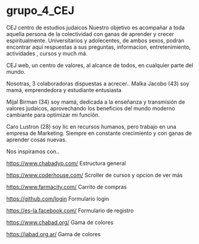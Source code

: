 # grupo_4_CEJ

CEJ centro de estudios judaicos
Nuestro objetivo es acompañar a toda aquella persona de la colectividad con ganas de aprender y crecer espiritualmente.
Universitarios y adolecentes, de ambos sexos,  podran encontrar aqui respuestas a sus preguntas, informacion, entretenimiento, actividades , cursos y much má.  

CEJ web, un centro de valores, al alcance de todos, en cualquier parte del mundo.   
  
Nosotras, 3 colaboradoras dispuestas a acrecer.. 
Malka Jacobo (43) soy mamá, emprendedora y estudiante entusiasta

Mijal Birman (34) soy mamá, dedicada a la enseñanza y transmisión de valores judaicos, aprovechando los beneficios del mundo moderno cambiante para optimizar mi función.

Caro Lustron (28) soy lic en recursos humanos, pero trabajo en una empresa de Marketing. Siempre en constante crecimiento y con ganas de aprender cosas nuevas.



Nos inspiramos con..

https://www.chabadyp.com/     Estructura general

https://www.coderhouse.com/   Scroller de cursos y opcion de ver más 

https://www.farmacity.com/    Carrito de compras

https://github.com/login      Formulario login

https://es-la.facebook.com/   Formulario de registro

https://www.chabad.org/       Gama de colores

https://jabad.org.ar/         Gama de colores
